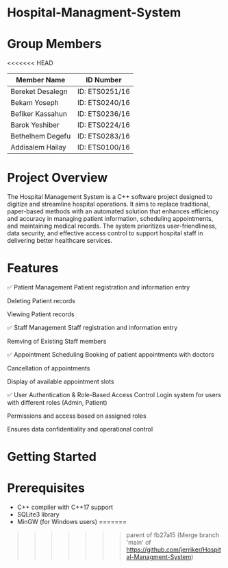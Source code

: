  # Hospital-Managment-System
# Group Members
<<<<<<< HEAD

| Member Name           |    ID Number   |
| --------------------- | -------------- |
| Bereket Desalegn      | ID: ETS0251/16 |
| Bekam Yoseph          | ID: ETS0240/16 |
| Befiker Kassahun      | ID: ETS0236/16 |
| Barok Yeshiber        | ID: ETS0224/16 |
| Bethelhem Degefu      | ID: ETS0283/16 |
| Addisalem Hailay      | ID: ETS0100/16 |



# Project Overview
The Hospital Management System is a C++ software project designed to digitize and streamline hospital operations. It aims to replace traditional, paper-based methods with an automated solution that enhances efficiency and accuracy in managing patient information, scheduling appointments, and maintaining medical records. The system prioritizes user-friendliness, data security, and effective access control to support hospital staff in delivering better healthcare services.

# Features
✅ Patient Management
Patient registration and information entry

Deleting Patient records

Viewing Patient records

✅ Staff Management
Staff registration and information entry

Remving of Existing Staff members

✅ Appointment Scheduling
Booking of patient appointments with doctors

Cancellation of appointments

Display of available appointment slots

✅ User Authentication & Role-Based Access Control
Login system for users with different roles (Admin, Patient)

Permissions and access based on assigned roles

Ensures data confidentiality and operational control

# Getting Started
# Prerequisites
- C++ compiler with C++17 support
- SQLite3 library
- MinGW (for Windows users)
=======
>>>>>>> parent of fb27a15 (Merge branch 'main' of https://github.com/jerriker/Hospital-Managment-System)
